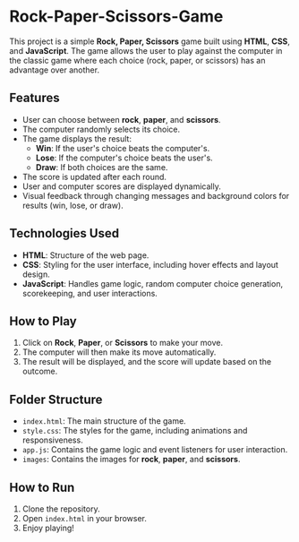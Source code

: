 # Rock-Paper-Scissors-Game

This project is a simple **Rock, Paper, Scissors** game built using **HTML**, **CSS**, and **JavaScript**. The game allows the user to play against the computer in the classic game where each choice (rock, paper, or scissors) has an advantage over another.

## Features

- User can choose between **rock**, **paper**, and **scissors**.
- The computer randomly selects its choice.
- The game displays the result:
  - **Win**: If the user's choice beats the computer's.
  - **Lose**: If the computer's choice beats the user's.
  - **Draw**: If both choices are the same.
- The score is updated after each round.
- User and computer scores are displayed dynamically.
- Visual feedback through changing messages and background colors for results (win, lose, or draw).

## Technologies Used

- **HTML**: Structure of the web page.
- **CSS**: Styling for the user interface, including hover effects and layout design.
- **JavaScript**: Handles game logic, random computer choice generation, scorekeeping, and user interactions.

## How to Play

1. Click on **Rock**, **Paper**, or **Scissors** to make your move.
2. The computer will then make its move automatically.
3. The result will be displayed, and the score will update based on the outcome.

## Folder Structure

- `index.html`: The main structure of the game.
- `style.css`: The styles for the game, including animations and responsiveness.
- `app.js`: Contains the game logic and event listeners for user interaction.
- `images`: Contains the images for **rock**, **paper**, and **scissors**.

## How to Run

1. Clone the repository.
2. Open `index.html` in your browser.
3. Enjoy playing!
